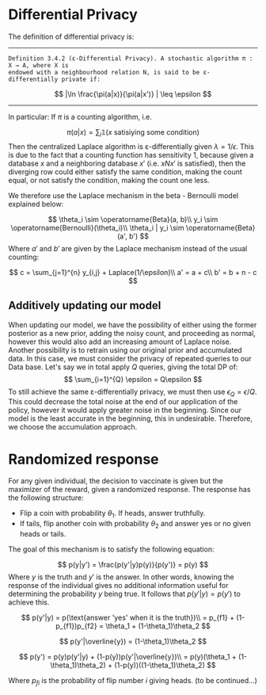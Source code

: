 # Differential Privacy

The definition of differential privacy is:

-----

    Definition 3.4.2 (ε-Differential Privacy). A stochastic algorithm π : X → A, where X is
    endowed with a neighbourhood relation N, is said to be ε-differentially private if:

$$
|\ln \frac{\pi(a|x)}{\pi(a|x')} | \leq \epsilon
$$

-----

In particular: If $\pi$ is a counting algorithm, i.e.

$$
\pi(a|x) = \sum_{i} \mathbb{1}(x \text{ satisiying some condition})
$$
Then the centralized Laplace algorithm is ε-differentially given $\lambda =  1/\epsilon$. This is due to the fact that a counting function has sensitivity 1, because given a database $x$ and a neighboring database $x'$ (i.e. $xNx'$ is satisfied), then the diverging row could either satisfy the same condition, making the count equal, or not satisfy the condition, making the count one less.

We therefore use the Laplace mechanism in the beta - Bernoulli model explained below:

$$
    \theta_i \sim \operatorname{Beta}(a, b)\\
    y_i \sim \operatorname{Bernoulli}(\theta_i)\\
    \theta_i | y_i \sim \operatorname{Beta}(a', b')
$$
Where $a'$ and $b'$ are given by the Laplace mechanism instead of the usual counting:

$$
 c = \sum_{j=1}^{n} y_{i,j} + Laplace(1/\epsilon)\\
 a' = a + c\\
 b' = b + n - c
$$

## Additively updating our model
When updating our model, we have the possibility of either using the former posterior as a new prior, adding the noisy count, and proceeding as normal, however this would also add an increasing amount of Laplace noise. Another possibility is to retrain using our original prior and accumulated data. In this case, we must consider the privacy of repeated queries to our Data base. Let's say we in total apply $Q$ queries, giving the total DP of:
$$
    \sum_{i=1}^{Q} \epsilon = Q\epsilon
$$
To still achieve the same ε-differentially privacy, we must then use $\epsilon_Q = \epsilon/Q$. This could decrease the total noise at the end of our application of the policy, however it would apply greater noise in the beginning. Since our model is the least accurate in the beginning, this in undesirable. Therefore, we choose the accumulation approach.

# Randomized response
For any given individual, the decision to vaccinate is given but the maximizer of the reward, given a randomized response.
The response has the following structure:

* Flip a coin with probability $\theta_1$. If heads, answer truthfully.
* If tails, flip another coin with probability $\theta_2$ and answer yes or no given heads or tails. 

The goal of this mechanism is to satisfy the following equation:

$$
p(y|y') = \frac{p(y'|y)p(y)}{p(y')} = p(y)
$$
Where $y$ is the truth and $y'$ is the answer. In other words, knowing the response of the individual gives no additional information useful for determining the probability $y$ being true. It follows that $p(y'|y) = p(y')$ to achieve this.

$$
p(y'|y) = p(\text{answer 'yes' when it is the truth})\\
 = p_{f1} + (1-p_{f1})p_{f2} = \theta_1 + (1-\theta_1)\theta_2
$$

$$
p(y'|\overline{y}) = (1-\theta_1)\theta_2
$$

$$
p(y') = p(y)p(y'|y) + (1-p(y))p(y'|\overline{y})\\
= p(y)(\theta_1 + (1-\theta_1)\theta_2) + (1-p(y))((1-\theta_1)\theta_2)
$$

Where $p_{fi}$ is the probability of flip number $i$ giving heads. (to be continued...)